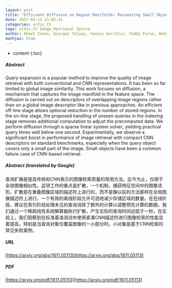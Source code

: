 ```yaml
---
layout: post
title: "Efficient Diffusion on Region Manifolds: Recovering Small Objects with Compact CNN Representations"
date: 2017-04-11 11:05:41
categories: arXiv_CV
tags: arXiv_CV Image_Retrieval Sparse
author: Ahmet Iscen, Giorgos Tolias, Yannis Avrithis, Teddy Furon, Ondrej Chum
mathjax: true
---
```


* content
{:toc}

##### Abstract
Query expansion is a popular method to improve the quality of image retrieval with both conventional and CNN representations. It has been so far limited to global image similarity. This work focuses on diffusion, a mechanism that captures the image manifold in the feature space. The diffusion is carried out on descriptors of overlapping image regions rather than on a global image descriptor like in previous approaches. An efficient off-line stage allows optional reduction in the number of stored regions. In the on-line stage, the proposed handling of unseen queries in the indexing stage removes additional computation to adjust the precomputed data. We perform diffusion through a sparse linear system solver, yielding practical query times well below one second. Experimentally, we observe a significant boost in performance of image retrieval with compact CNN descriptors on standard benchmarks, especially when the query object covers only a small part of the image. Small objects have been a common failure case of CNN-based retrieval.

##### Abstract (translated by Google)
查询扩展是提高传统和CNN表示的图像检索质量的常用方法。迄今为止，仅限于全球图像相似性。这项工作的重点是扩散，一个机制，捕获特征空间中的图像流形。扩散是在重叠图像区域的描述符上进行的，而不是像以前的方法那样在全局图像描述符上进行。一个有效的离线阶段允许可选地减少存储区域的数量。在在线阶段，建议在索引阶段处理未见的查询消除了额外的计算以调整预先计算的数据。我们通过一个稀疏线性系统解算器执行扩散，产生实际的查询时间远低于一秒。在实验上，我们观察到在标准基准测试中使用紧凑CNN描述符进行图像检索的性能显着提高，特别是当查询对象仅覆盖图像的一小部分时。小对象是基于CNN检索的常见失败案例。

##### URL
[https://arxiv.org/abs/1611.05113](https://arxiv.org/abs/1611.05113)

##### PDF
[https://arxiv.org/pdf/1611.05113](https://arxiv.org/pdf/1611.05113)

